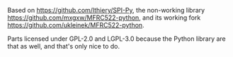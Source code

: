 Based on https://github.com/lthiery/SPI-Py, the non-working library https://github.com/mxgxw/MFRC522-python, and its working fork https://github.com/ukleinek/MFRC522-python.

Parts licensed under GPL-2.0 and LGPL-3.0 because the Python library are that as well, and that's only nice to do.
